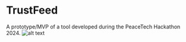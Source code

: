 # TrustFeed
A prototype/MVP of a tool developed during the PeaceTech Hackathon 2024. 
![alt text]([https://github.com/sselgrad23/TrustFeed/blob/main/TrustFeed%20n8n%20workflow.png](https://github.com/sselgrad23/TrustFeed/blob/main/TrustFeed%20n8n%20workflow.png)?raw=true)
